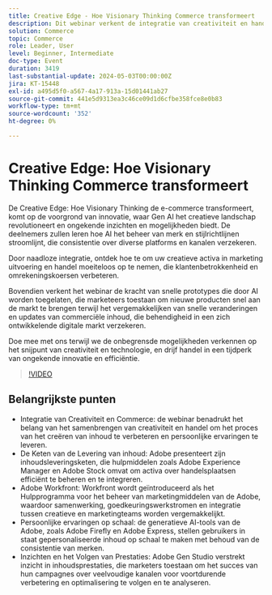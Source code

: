 ```yaml
---
title: Creative Edge - Hoe Visionary Thinking Commerce transformeert
description: Dit webinar verkent de integratie van creativiteit en handel, en toont aan hoe de hulpmiddelen en de technologieën van de Adobe kunnen helpen activa beheren, de verwezenlijking van inhoud schalen, en de leveringsketen van de inhoud stroomlijnen. In dit artikel wordt het belang van het samenbrengen van creativiteit en handel besproken en komen onderwerpen aan bod zoals persoonlijke ervaringen, het beheer van bedrijfsmiddelen en het gebruik van hulpmiddelen zoals Adobe Workfront, Adobe Experience Manager en Adobe Stock om het proces voor het maken van inhoud te stroomlijnen.
solution: Commerce
topic: Commerce
role: Leader, User
level: Beginner, Intermediate
doc-type: Event
duration: 3419
last-substantial-update: 2024-05-03T00:00:00Z
jira: KT-15448
exl-id: a495d5f0-a567-4a17-913a-15d01441ab27
source-git-commit: 441e5d9313ea3c46ce09d1d6cfbe358fce8e0b83
workflow-type: tm+mt
source-wordcount: '352'
ht-degree: 0%

---
```


# Creative Edge: Hoe Visionary Thinking Commerce transformeert

De Creative Edge: Hoe Visionary Thinking de e-commerce transformeert, komt op de voorgrond van innovatie, waar Gen AI het creatieve landschap revolutioneert en ongekende inzichten en mogelijkheden biedt. De deelnemers zullen leren hoe AI het beheer van merk en stijlrichtlijnen stroomlijnt, die consistentie over diverse platforms en kanalen verzekeren.

Door naadloze integratie, ontdek hoe te om uw creatieve activa in marketing uitvoering en handel moeiteloos op te nemen, die klantenbetrokkenheid en omrekeningskoersen verbeteren.

Bovendien verkent het webinar de kracht van snelle prototypes die door AI worden toegelaten, die marketeers toestaan om nieuwe producten snel aan de markt te brengen terwijl het vergemakkelijken van snelle veranderingen en updates van commerciële inhoud, die behendigheid in een zich ontwikkelende digitale markt verzekeren.

Doe mee met ons terwijl we de onbegrensde mogelijkheden verkennen op het snijpunt van creativiteit en technologie, en drijf handel in een tijdperk van ongekende innovatie en efficiëntie.

>[!VIDEO](https://video.tv.adobe.com/v/3428818/?learn=on)

## Belangrijkste punten

* Integratie van Creativiteit en Commerce: de webinar benadrukt het belang van het samenbrengen van creativiteit en handel om het proces van het creëren van inhoud te verbeteren en persoonlijke ervaringen te leveren.
* De Keten van de Levering van inhoud: Adobe presenteert zijn inhoudsleveringsketen, die hulpmiddelen zoals Adobe Experience Manager en Adobe Stock omvat om activa over handelsplaatsen efficiënt te beheren en te integreren.
* Adobe Workfront: Workfront wordt geïntroduceerd als het Hulpprogramma voor het beheer van marketingmiddelen van de Adobe, waardoor samenwerking, goedkeuringswerkstromen en integratie tussen creatieve en marketingteams worden vergemakkelijkt.
* Persoonlijke ervaringen op schaal: de generatieve AI-tools van de Adobe, zoals Adobe Firefly en Adobe Express, stellen gebruikers in staat gepersonaliseerde inhoud op schaal te maken met behoud van de consistentie van merken.
* Inzichten en het Volgen van Prestaties: Adobe Gen Studio verstrekt inzicht in inhoudsprestaties, die marketers toestaan om het succes van hun campagnes over veelvoudige kanalen voor voortdurende verbetering en optimalisering te volgen en te analyseren.
